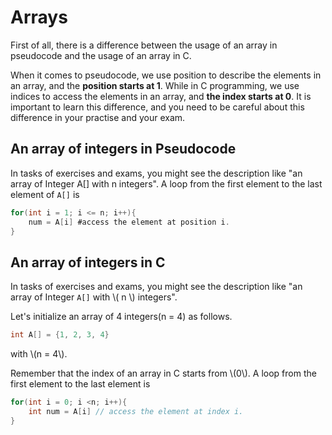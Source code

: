 # Arrays

First of all, there is a difference between the usage of an array in pseudocode and the usage of an array in C.

When it comes to pseudocode, we use position to describe the elements in an array, and the **position starts at 1**.
While in C programming, we use indices to access the elements in an array, and **the index starts at 0**.
It is important to learn this difference, and you need to be careful about this difference in your practise and your exam.

## An array of integers in Pseudocode

In tasks of exercises and exams, you might see the description like "an array of Integer A[] with n integers".
A loop from the first element to the last element of ```A[]``` is

```c
for(int i = 1; i <= n; i++){
	num = A[i] #access the element at position i.
}
```

## An array of integers in C

In tasks of exercises and exams, you might see the description like "an array of Integer ```A[]``` with \\( n \\) integers".

Let's initialize an array of 4 integers(n = 4) as follows.

```c
int A[] = {1, 2, 3, 4}
``` 

with \\(n = 4\\). 

Remember that the index of an array in C starts from \\(0\\). A loop from the first element to the last element is

```c
for(int i = 0; i <n; i++){
	int num = A[i] // access the element at index i.
}
```
